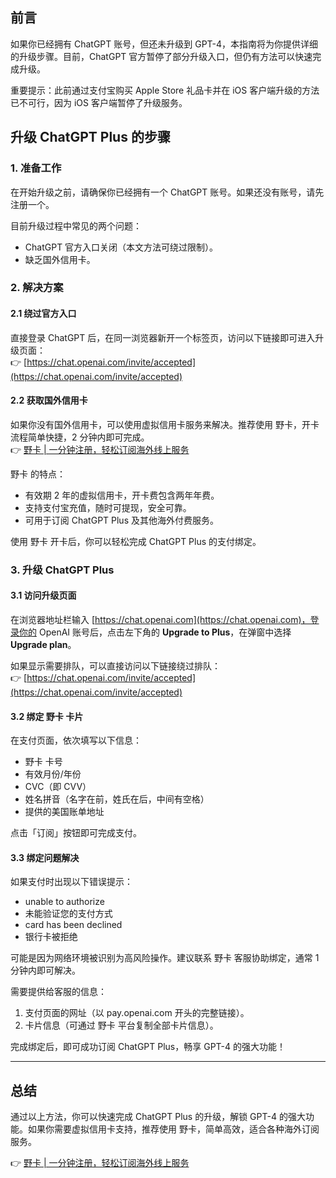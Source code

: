 ## 前言

如果你已经拥有 ChatGPT 账号，但还未升级到 GPT-4，本指南将为你提供详细的升级步骤。目前，ChatGPT 官方暂停了部分升级入口，但仍有方法可以快速完成升级。

重要提示：此前通过支付宝购买 Apple Store 礼品卡并在 iOS 客户端升级的方法已不可行，因为 iOS 客户端暂停了升级服务。

## 升级 ChatGPT Plus 的步骤

### 1. 准备工作

在开始升级之前，请确保你已经拥有一个 ChatGPT 账号。如果还没有账号，请先注册一个。

目前升级过程中常见的两个问题：
- ChatGPT 官方入口关闭（本文方法可绕过限制）。
- 缺乏国外信用卡。

### 2. 解决方案

#### 2.1 绕过官方入口

直接登录 ChatGPT 后，在同一浏览器新开一个标签页，访问以下链接即可进入升级页面：  
👉 [https://chat.openai.com/invite/accepted](https://chat.openai.com/invite/accepted)

#### 2.2 获取国外信用卡

如果你没有国外信用卡，可以使用虚拟信用卡服务来解决。推荐使用 野卡，开卡流程简单快捷，2 分钟内即可完成。  
👉 [野卡 | 一分钟注册，轻松订阅海外线上服务](https://bit.ly/bewildcard)

野卡 的特点：
- 有效期 2 年的虚拟信用卡，开卡费包含两年年费。
- 支持支付宝充值，随时可提现，安全可靠。
- 可用于订阅 ChatGPT Plus 及其他海外付费服务。

使用 野卡 开卡后，你可以轻松完成 ChatGPT Plus 的支付绑定。

### 3. 升级 ChatGPT Plus

#### 3.1 访问升级页面

在浏览器地址栏输入 [https://chat.openai.com](https://chat.openai.com)，登录你的 OpenAI 账号后，点击左下角的 **Upgrade to Plus**，在弹窗中选择 **Upgrade plan**。

如果显示需要排队，可以直接访问以下链接绕过排队：  
👉 [https://chat.openai.com/invite/accepted](https://chat.openai.com/invite/accepted)

#### 3.2 绑定 野卡 卡片

在支付页面，依次填写以下信息：
- 野卡 卡号
- 有效月份/年份
- CVC（即 CVV）
- 姓名拼音（名字在前，姓氏在后，中间有空格）
- 提供的美国账单地址

点击「订阅」按钮即可完成支付。

#### 3.3 绑定问题解决

如果支付时出现以下错误提示：
- unable to authorize
- 未能验证您的支付方式
- card has been declined
- 银行卡被拒绝

可能是因为网络环境被识别为高风险操作。建议联系 野卡 客服协助绑定，通常 1 分钟内即可解决。

需要提供给客服的信息：
1. 支付页面的网址（以 pay.openai.com 开头的完整链接）。
2. 卡片信息（可通过 野卡 平台复制全部卡片信息）。

完成绑定后，即可成功订阅 ChatGPT Plus，畅享 GPT-4 的强大功能！

---

## 总结

通过以上方法，你可以快速完成 ChatGPT Plus 的升级，解锁 GPT-4 的强大功能。如果你需要虚拟信用卡支持，推荐使用 野卡，简单高效，适合各种海外订阅服务。

👉 [野卡 | 一分钟注册，轻松订阅海外线上服务](https://bit.ly/bewildcard)